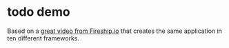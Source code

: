 # todo demo
Based on a [great video from Fireship.io](https://www.youtube.com/watch?v=cuHDQhDhvPE) that creates the same application in ten different frameworks.